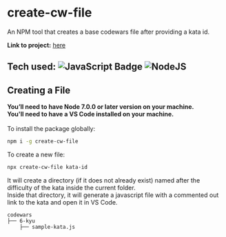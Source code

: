 # create-cw-file
An NPM tool that creates a base codewars file after providing a kata id.

**Link to project:** [here](https://www.npmjs.com/package/create-cw-file)

## Tech used: ![JavaScript Badge](https://img.shields.io/badge/-JavaScript-F7DF1E?logo=JavaSCript&logoColor=white&style=flat) ![NodeJS](https://img.shields.io/badge/-NodeJS-339933?logo=Node.js&logoColor=white&style=flat)

## Creating a File

**You’ll need to have Node 7.0.0 or later version on your machine.**<br>
**You'll need to have a VS Code installed on your machine.**
<br><br>
To install the package globally:
```sh
npm i -g create-cw-file
```

To create a new file:
```sh
npx create-cw-file kata-id
```

It will create a directory (if it does not already exist) named after the difficulty of the kata inside the current folder.<br>
Inside that directory, it will generate a javascript file with a commented out link to the kata and open it in VS Code.

```
codewars
├── 6-kyu
    ├── sample-kata.js
```
